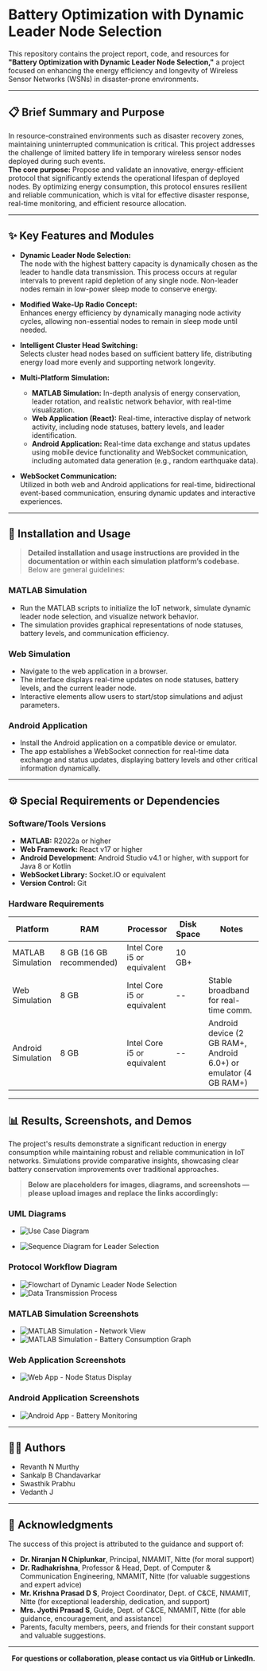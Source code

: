 # Battery Optimization with Dynamic Leader Node Selection

This repository contains the project report, code, and resources for **"Battery Optimization with Dynamic Leader Node Selection,"** a project focused on enhancing the energy efficiency and longevity of Wireless Sensor Networks (WSNs) in disaster-prone environments.

---

## 📋 Brief Summary and Purpose

In resource-constrained environments such as disaster recovery zones, maintaining uninterrupted communication is critical. This project addresses the challenge of limited battery life in temporary wireless sensor nodes deployed during such events.  
**The core purpose:** Propose and validate an innovative, energy-efficient protocol that significantly extends the operational lifespan of deployed nodes. By optimizing energy consumption, this protocol ensures resilient and reliable communication, which is vital for effective disaster response, real-time monitoring, and efficient resource allocation.

---

## ✨ Key Features and Modules

- **Dynamic Leader Node Selection:**  
  The node with the highest battery capacity is dynamically chosen as the leader to handle data transmission. This process occurs at regular intervals to prevent rapid depletion of any single node. Non-leader nodes remain in low-power sleep mode to conserve energy.

- **Modified Wake-Up Radio Concept:**  
  Enhances energy efficiency by dynamically managing node activity cycles, allowing non-essential nodes to remain in sleep mode until needed.

- **Intelligent Cluster Head Switching:**  
  Selects cluster head nodes based on sufficient battery life, distributing energy load more evenly and supporting network longevity.

- **Multi-Platform Simulation:**  
  - **MATLAB Simulation:** In-depth analysis of energy conservation, leader rotation, and realistic network behavior, with real-time visualization.
  - **Web Application (React):** Real-time, interactive display of network activity, including node statuses, battery levels, and leader identification.
  - **Android Application:** Real-time data exchange and status updates using mobile device functionality and WebSocket communication, including automated data generation (e.g., random earthquake data).

- **WebSocket Communication:**  
  Utilized in both web and Android applications for real-time, bidirectional event-based communication, ensuring dynamic updates and interactive experiences.

---

## 🚀 Installation and Usage

> **Detailed installation and usage instructions are provided in the documentation or within each simulation platform’s codebase.**  
> Below are general guidelines:

### MATLAB Simulation
- Run the MATLAB scripts to initialize the IoT network, simulate dynamic leader node selection, and visualize network behavior.
- The simulation provides graphical representations of node statuses, battery levels, and communication efficiency.

### Web Simulation
- Navigate to the web application in a browser.
- The interface displays real-time updates on node statuses, battery levels, and the current leader node.
- Interactive elements allow users to start/stop simulations and adjust parameters.

### Android Application
- Install the Android application on a compatible device or emulator.
- The app establishes a WebSocket connection for real-time data exchange and status updates, displaying battery levels and other critical information dynamically.

---

## ⚙️ Special Requirements or Dependencies

### Software/Tools Versions
- **MATLAB:** R2022a or higher
- **Web Framework:** React v17 or higher
- **Android Development:** Android Studio v4.1 or higher, with support for Java 8 or Kotlin
- **WebSocket Library:** Socket.IO or equivalent
- **Version Control:** Git

### Hardware Requirements

| Platform            | RAM         | Processor             | Disk Space   | Notes                                  |
|---------------------|-------------|-----------------------|--------------|----------------------------------------|
| MATLAB Simulation   | 8 GB (16 GB recommended) | Intel Core i5 or equivalent | 10 GB+       |                                        |
| Web Simulation      | 8 GB        | Intel Core i5 or equivalent | --           | Stable broadband for real-time comm.   |
| Android Simulation  | 8 GB        | Intel Core i5 or equivalent | --           | Android device (2 GB RAM+, Android 6.0+) or emulator (4 GB RAM+) |

---

## 📊 Results, Screenshots, and Demos

The project's results demonstrate a significant reduction in energy consumption while maintaining robust and reliable communication in IoT networks. Simulations provide comparative insights, showcasing clear battery conservation improvements over traditional approaches.

> **Below are placeholders for images, diagrams, and screenshots — please upload images and replace the links accordingly:**



### UML Diagrams
- ![Use Case Diagram](screenshots/useCase_diagram.jpg)
<!--
- ![Class Diagram](images/class_diagram.png)
-->
- ![Sequence Diagram for Leader Selection](screenshots/sequential_diagram.jpg)

### Protocol Workflow Diagram
- ![Flowchart of Dynamic Leader Node Selection](screenshots/matlab_flow_diargam.jpg)
- ![Data Transmission Process](screenshots/FLOW_CHART.jpg)

### MATLAB Simulation Screenshots
- ![MATLAB Simulation - Network View](screenshots/matlab_network_view.png)
- ![MATLAB Simulation - Battery Consumption Graph](screenshots/matlab_battery_graph.png)

### Web Application Screenshots
- ![Web App - Node Status Display](screenshots/web_simulation.jpg)

### Android Application Screenshots
- ![Android App - Battery Monitoring](screenshots/Android_simualtion_sink.jpg)

<!-- 
### Comparative Results Graphs/Charts
- ![Energy Consumption Comparison Graph](images/energy_comparison.png)
- ![Network Lifetime Improvement Chart](images/network_lifetime_chart.png)
-->


---

## 👨‍💻 Authors

- Revanth N Murthy  
- Sankalp B Chandavarkar  
- Swasthik Prabhu  
- Vedanth J

---

## 🙏 Acknowledgments

The success of this project is attributed to the guidance and support of:

- **Dr. Niranjan N Chiplunkar**, Principal, NMAMIT, Nitte (for moral support)
- **Dr. Radhakrishna**, Professor & Head, Dept. of Computer & Communication Engineering, NMAMIT, Nitte (for valuable suggestions and expert advice)
- **Mr. Krishna Prasad D S**, Project Coordinator, Dept. of C&CE, NMAMIT, Nitte (for exceptional leadership, dedication, and support)
- **Mrs. Jyothi Prasad S**, Guide, Dept. of C&CE, NMAMIT, Nitte (for able guidance, encouragement, and assistance)
- Parents, faculty members, peers, and friends for their constant support and valuable suggestions.

---

<p align="center"><b>For questions or collaboration, please contact us via GitHub or LinkedIn.</b></p>
